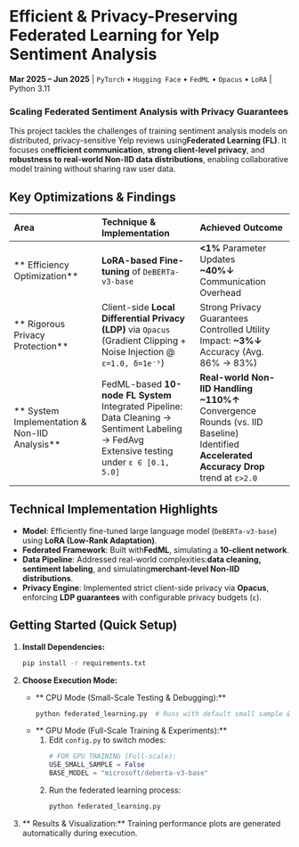 # Efficient & Privacy-Preserving Federated Learning for Yelp Sentiment Analysis

​**Mar 2025 – Jun 2025**​ | `PyTorch` • `Hugging Face` • `FedML` • `Opacus` • `LoRA` | Python 3.11

### Scaling Federated Sentiment Analysis with Privacy Guarantees
This project tackles the challenges of training sentiment analysis models on distributed, privacy-sensitive Yelp reviews using ​**Federated Learning (FL)​**. It focuses on ​**efficient communication**, ​**strong client-level privacy**, and ​**robustness to real-world Non-IID data distributions**, enabling collaborative model training without sharing raw user data.

## Key Optimizations & Findings

| ​**Area**​                            | ​**Technique & Implementation**​             | ​**Achieved Outcome**​                                                                  |
| :---------------------------------- | :----------------------------------------- | :------------------------------------------------------------------------------------ |
| ​** Efficiency Optimization**​       | ​**LoRA-based Fine-tuning**​ of `DeBERTa-v3-base` | ​**​<1%​**​ Parameter Updates <br> ​**~40%↓**​ Communication Overhead                 |
| ​** Rigorous Privacy Protection**​  | Client-side ​**Local Differential Privacy (LDP)​**​ via `Opacus` <br> (Gradient Clipping + Noise Injection @ `ε=1.0, δ=1e⁻⁵`) | Strong Privacy Guarantees <br> Controlled Utility Impact: ​**~3%↓**​ Accuracy (Avg. 86% → 83%) |
| ​** System Implementation & Non-IID Analysis**​ | FedML-based ​**10-node FL System**​ <br> Integrated Pipeline: Data Cleaning → Sentiment Labeling → FedAvg <br> Extensive testing under `ε ∈ [0.1, 5.0]` | ​**Real-world Non-IID Handling**​ <br> ​**~110%↑**​ Convergence Rounds (vs. IID Baseline) <br> Identified ​**Accelerated Accuracy Drop**​ trend at `ε>2.0` |

## Technical Implementation Highlights

*   ​**Model**: Efficiently fine-tuned large language model (`DeBERTa-v3-base`) using ​**LoRA (Low-Rank Adaptation)​**.
*   ​**Federated Framework**: Built with ​**FedML**, simulating a ​**10-client network**.
*   ​**Data Pipeline**: Addressed real-world complexities: ​**data cleaning, sentiment labeling**, and simulating ​**merchant-level Non-IID distributions**.
*   ​**Privacy Engine**: Implemented strict client-side privacy via ​**Opacus**, enforcing ​**LDP guarantees**​ with configurable privacy budgets (`ε`).

## Getting Started (Quick Setup)

1.  ​**Install Dependencies:​**​

    ```bash
    pip install -r requirements.txt
    ```

2.  ​**Choose Execution Mode:​**​

    *   ​** CPU Mode (Small-Scale Testing & Debugging):​**​
        ```bash
        python federated_learning.py  # Runs with default small sample & model
        ```
    *   ​** GPU Mode (Full-Scale Training & Experiments):​**​
        1.  Edit `config.py` to switch modes:
            ```python
            # FOR GPU TRAINING (Full-scale):
            USE_SMALL_SAMPLE = False
            BASE_MODEL = "microsoft/deberta-v3-base"
            ```
        2.  Run the federated learning process:
            ```bash
            python federated_learning.py
            ```

3.  ​** Results & Visualization:​**​ Training performance plots are generated automatically during execution.
